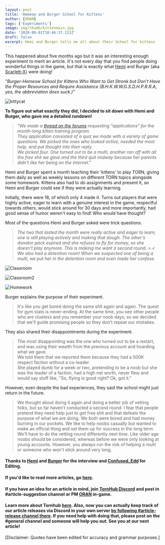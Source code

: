 ```yaml
---
layout: post
title: 'Hemeow and Burger School for Kittens'
author: [ORAN]
tags: ['Experiments']
image: img/thumb/kittenmain.jpg
date: '2020-09-01T10:46:37.121Z'
draft: false
excerpt: Hemi and Burger tells me all about their School for kittens
---
```

This happened about five months ago but it was an interesting enough experiment to merit an article. It's not every day that you find people doing wonderful things in the game, but that is exactly what [Hemi](https://www.torn.com/profiles.php?XID=2165616) and Burger (aka [Scarlett-X](https://www.torn.com/profiles.php?XID=2095421#/)) were doing!    

_"Burger-Hemeow School for Kittens Who Want to Get Stronk but Don't Have the Proper Resources and Require Assistance (B.H.K.W.W.G.S.D.H.P.R.R.A, yes, the abbreviation does suck.)"_   

![kittycat](https://encrypted-tbn0.gstatic.com/images?q=tbn%3AANd9GcQMPXVJ9unnaFa6j6YOeP03JWieOsLi2-eBHQ&usqp=CAU)

**To figure out what exactly they did, I decided to sit down with Hemi and Burger, who gave me a detailed rundown!**   

>_"We made a [thread on the forums](https://www.torn.com/forums.php#/p=threads&f=13&t=16149166&b=0&a=0) requesting "applications" for the month-long kitten training program._  
_They application consisted of a quiz we made with a variety of game questions. We picked the ones who looked active, needed the most help, and put thought into their reply._  
_We picked four. One turned out to be a multi, another ran off with all the free shit we gave and the third quit midway because her parents didn't like her being on the internet."_   

Hemi and Burger spent a month teaching their 'kittens' to play TORN, giving them daily as well as weekly lessons on different TORN topics alongside some homework. Kittens also had to do assignments and present it, so Hemi and Burger could see if they were actually learning.   

Initially, there were 18, of which only 4 made it. Turns out players that were highly active, eager to learn with a genuine interest in the game, respectful towards others, would stick around for 30 days and more importantly, had good sense of humor weren't easy to find! Who would have thought?  

Most of the questions Hemi and Burger asked were trick questions.

>_The two that lasted the month were really active and eager to learn, one is still playing actively and making that dough. The other's donator pack expired and she refuses to fly for money, so she doesn't play anymore. This is making me want a second round.  >.<   We also had a detention room!  When we suspected one of being a multi, we put her in the detention room and even made her confess._  

![Classroom](img/hbks1.jpg)

![Classroom2](img/hbks2.jpg)

![Homework](img/hbks3.jpg)

Burger explains the purpose of their experiment.  
>It's like you get bored doing the same shit again and again. The quest for gym stats is never-ending. At the same time, you see other people who are clueless and you remember your noob days, so we decided that we'll guide promising people so they don't repeat our mistakes.

They also shared their disappointments during the experiment.
>The most disappointing was the one who turned out to be a restart, and was using their wealth from the previous account and hoarding what we gave.  
We told them that we reported them because they had a 500K respect faction without a co-leader.  
She played dumb for a week or two, pretending to be a noob but she was the leader of a faction, had a high net worth, never flew and would say stuff like, "So, flying is good right? Ok, got it."

However, even despite the bad experiences, they said the school might just return in the future.  
> We thought about doing it again and doing a better job of vetting folks, but so far haven't conducted a second round. I fear that people pretend they need help just to get free shit and that defeats the purpose of what we are doing.
We both were bored and had money burning in our pockets. We like to help noobs casually but wanted to make an official thing and set them up for success in the long term.  
We'll have to do the vetting round differently next time. Like older age noobs should be considered, whereas before we were only looking at young accounts. However, you always run the risk of helping a multi or someone who won't stick around very long.  

#### Thanks to  [Hemi](https://www.torn.com/profiles.php?XID=2165616/) and [Burger](https://www.torn.com/profiles.php?XID=2095421) for the interview and [Confused_Edd](https://www.torn.com/profiles.php?XID=2069481) for Editing. 
#### If you'd like to read more articles, go [here](https://torn.oran.pw).  
#### If you have an idea for an article in mind, join [TornHub Discord](https://discord.gg/yvNCTXB) and post in #article-suggestion channel or PM [ORAN](https://www.torn.com/profiles.php?XID=1778676) in-game.
#### Learn more about Tornhub [here](https://torn.oran.pw/welcome-to-tornhub/). Also, now you can **actually** keep track of our article releases via Discord in your own server [by following #article-release channel there](https://discord.gg/yvNCTXB). If you need help with doing that, please post on the #general channel and someone will help you out. See you at our next article!     

[Disclaimer: Quotes have been edited for accuracy and grammar purposes.]
